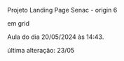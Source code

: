 Projeto Landing Page Senac - origin 6

em grid

Aula do dia 20/05/2024 às 14:43.

última alteração: 23/05